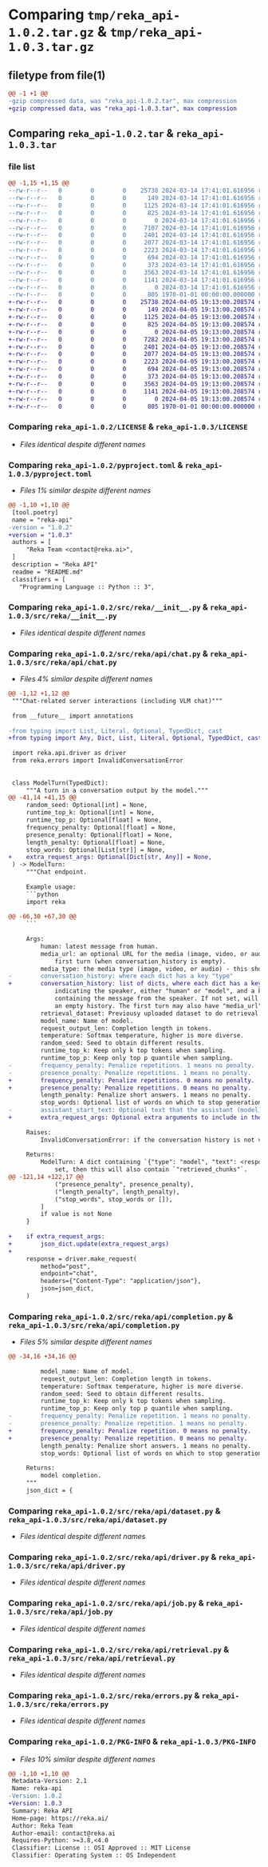 # Comparing `tmp/reka_api-1.0.2.tar.gz` & `tmp/reka_api-1.0.3.tar.gz`

## filetype from file(1)

```diff
@@ -1 +1 @@
-gzip compressed data, was "reka_api-1.0.2.tar", max compression
+gzip compressed data, was "reka_api-1.0.3.tar", max compression
```

## Comparing `reka_api-1.0.2.tar` & `reka_api-1.0.3.tar`

### file list

```diff
@@ -1,15 +1,15 @@
--rw-r--r--   0        0        0    25738 2024-03-14 17:41:01.616956 reka_api-1.0.2/LICENSE
--rw-r--r--   0        0        0      149 2024-03-14 17:41:01.616956 reka_api-1.0.2/README.md
--rw-r--r--   0        0        0     1125 2024-03-14 17:41:01.616956 reka_api-1.0.2/pyproject.toml
--rw-r--r--   0        0        0      825 2024-03-14 17:41:01.616956 reka_api-1.0.2/src/reka/__init__.py
--rw-r--r--   0        0        0        0 2024-03-14 17:41:01.616956 reka_api-1.0.2/src/reka/api/__init__.py
--rw-r--r--   0        0        0     7107 2024-03-14 17:41:01.616956 reka_api-1.0.2/src/reka/api/chat.py
--rw-r--r--   0        0        0     2401 2024-03-14 17:41:01.616956 reka_api-1.0.2/src/reka/api/completion.py
--rw-r--r--   0        0        0     2077 2024-03-14 17:41:01.616956 reka_api-1.0.2/src/reka/api/dataset.py
--rw-r--r--   0        0        0     2223 2024-03-14 17:41:01.616956 reka_api-1.0.2/src/reka/api/driver.py
--rw-r--r--   0        0        0      694 2024-03-14 17:41:01.616956 reka_api-1.0.2/src/reka/api/job.py
--rw-r--r--   0        0        0      373 2024-03-14 17:41:01.616956 reka_api-1.0.2/src/reka/api/models.py
--rw-r--r--   0        0        0     3563 2024-03-14 17:41:01.616956 reka_api-1.0.2/src/reka/api/retrieval.py
--rw-r--r--   0        0        0     1141 2024-03-14 17:41:01.616956 reka_api-1.0.2/src/reka/errors.py
--rw-r--r--   0        0        0        0 2024-03-14 17:41:01.616956 reka_api-1.0.2/src/reka/py.typed
--rw-r--r--   0        0        0      805 1970-01-01 00:00:00.000000 reka_api-1.0.2/PKG-INFO
+-rw-r--r--   0        0        0    25738 2024-04-05 19:13:00.208574 reka_api-1.0.3/LICENSE
+-rw-r--r--   0        0        0      149 2024-04-05 19:13:00.208574 reka_api-1.0.3/README.md
+-rw-r--r--   0        0        0     1125 2024-04-05 19:13:00.208574 reka_api-1.0.3/pyproject.toml
+-rw-r--r--   0        0        0      825 2024-04-05 19:13:00.208574 reka_api-1.0.3/src/reka/__init__.py
+-rw-r--r--   0        0        0        0 2024-04-05 19:13:00.208574 reka_api-1.0.3/src/reka/api/__init__.py
+-rw-r--r--   0        0        0     7282 2024-04-05 19:13:00.208574 reka_api-1.0.3/src/reka/api/chat.py
+-rw-r--r--   0        0        0     2401 2024-04-05 19:13:00.208574 reka_api-1.0.3/src/reka/api/completion.py
+-rw-r--r--   0        0        0     2077 2024-04-05 19:13:00.208574 reka_api-1.0.3/src/reka/api/dataset.py
+-rw-r--r--   0        0        0     2223 2024-04-05 19:13:00.208574 reka_api-1.0.3/src/reka/api/driver.py
+-rw-r--r--   0        0        0      694 2024-04-05 19:13:00.208574 reka_api-1.0.3/src/reka/api/job.py
+-rw-r--r--   0        0        0      373 2024-04-05 19:13:00.208574 reka_api-1.0.3/src/reka/api/models.py
+-rw-r--r--   0        0        0     3563 2024-04-05 19:13:00.208574 reka_api-1.0.3/src/reka/api/retrieval.py
+-rw-r--r--   0        0        0     1141 2024-04-05 19:13:00.208574 reka_api-1.0.3/src/reka/errors.py
+-rw-r--r--   0        0        0        0 2024-04-05 19:13:00.208574 reka_api-1.0.3/src/reka/py.typed
+-rw-r--r--   0        0        0      805 1970-01-01 00:00:00.000000 reka_api-1.0.3/PKG-INFO
```

### Comparing `reka_api-1.0.2/LICENSE` & `reka_api-1.0.3/LICENSE`

 * *Files identical despite different names*

### Comparing `reka_api-1.0.2/pyproject.toml` & `reka_api-1.0.3/pyproject.toml`

 * *Files 1% similar despite different names*

```diff
@@ -1,10 +1,10 @@
 [tool.poetry]
 name = "reka-api"
-version = "1.0.2"
+version = "1.0.3"
 authors = [
     "Reka Team <contact@reka.ai>",
 ]
 description = "Reka API"
 readme = "README.md"
 classifiers = [
   "Programming Language :: Python :: 3",
```

### Comparing `reka_api-1.0.2/src/reka/__init__.py` & `reka_api-1.0.3/src/reka/__init__.py`

 * *Files identical despite different names*

### Comparing `reka_api-1.0.2/src/reka/api/chat.py` & `reka_api-1.0.3/src/reka/api/chat.py`

 * *Files 4% similar despite different names*

```diff
@@ -1,12 +1,12 @@
 """Chat-related server interactions (including VLM chat)"""
 
 from __future__ import annotations
 
-from typing import List, Literal, Optional, TypedDict, cast
+from typing import Any, Dict, List, Literal, Optional, TypedDict, cast
 
 import reka.api.driver as driver
 from reka.errors import InvalidConversationError
 
 
 class ModelTurn(TypedDict):
     """A turn in a conversation output by the model."""
@@ -41,14 +41,15 @@
     random_seed: Optional[int] = None,
     runtime_top_k: Optional[int] = None,
     runtime_top_p: Optional[float] = None,
     frequency_penalty: Optional[float] = None,
     presence_penalty: Optional[float] = None,
     length_penalty: Optional[float] = None,
     stop_words: Optional[List[str]] = None,
+    extra_request_args: Optional[Dict[str, Any]] = None,
 ) -> ModelTurn:
     """Chat endpoint.
 
     Example usage:
     ```python
     import reka
 
@@ -66,30 +67,30 @@
     ```
 
     Args:
         human: latest message from human.
         media_url: an optional URL for the media (image, video, or audio) to chat about. This may only be set for the
             first turn (when conversation_history is empty).
         media_type: the media type (image, video, or audio) - this should be set when media_url is set.
-        conversation_history: where each dict has a key "type"
+        conversation_history: list of dicts, where each dict has a key "type"
             indicating the speaker, either "human" or "model", and a key "text"
             containing the message from the speaker. If not set, will default to
             an empty history. The first turn may also have "media_url" and "media_type" set.
         retrieval_dataset: Previousy uploaded dataset to do retrieval on.
         model_name: Name of model.
         request_output_len: Completion length in tokens.
         temperature: Softmax temperature, higher is more diverse.
         random_seed: Seed to obtain different results.
         runtime_top_k: Keep only k top tokens when sampling.
         runtime_top_p: Keep only top p quantile when sampling.
-        frequency_penalty: Penalize repetitions. 1 means no penalty.
-        presence_penalty: Penalize repetitions. 1 means no penalty.
+        frequency_penalty: Penalize repetitions. 0 means no penalty.
+        presence_penalty: Penalize repetitions. 0 means no penalty.
         length_penalty: Penalize short answers. 1 means no penalty.
         stop_words: Optional list of words on which to stop generation.
-        assistant_start_text: Optional text that the assistant (model) response should start with.
+        extra_request_args: Optional extra arguments to include in the request, useful for experimental API features.
 
     Raises:
         InvalidConversationError: if the conversation history is not valid.
 
     Returns:
         ModelTurn: A dict containing `{"type": "model", "text": <response from the model>}`. If `retrieval_dataset` is
             set, then this will also contain `"retrieved_chunks"`.
@@ -121,14 +122,17 @@
             ("presence_penalty", presence_penalty),
             ("length_penalty", length_penalty),
             ("stop_words", stop_words or []),
         ]
         if value is not None
     }
 
+    if extra_request_args:
+        json_dict.update(extra_request_args)
+
     response = driver.make_request(
         method="post",
         endpoint="chat",
         headers={"Content-Type": "application/json"},
         json=json_dict,
     )
```

### Comparing `reka_api-1.0.2/src/reka/api/completion.py` & `reka_api-1.0.3/src/reka/api/completion.py`

 * *Files 5% similar despite different names*

```diff
@@ -34,16 +34,16 @@
 
         model_name: Name of model.
         request_output_len: Completion length in tokens.
         temperature: Softmax temperature, higher is more diverse.
         random_seed: Seed to obtain different results.
         runtime_top_k: Keep only k top tokens when sampling.
         runtime_top_p: Keep only top p quantile when sampling.
-        frequency_penalty: Penalize repetition. 1 means no penalty.
-        presence_penalty: Penalize repetition. 1 means no penalty.
+        frequency_penalty: Penalize repetition. 0 means no penalty.
+        presence_penalty: Penalize repetition. 0 means no penalty.
         length_penalty: Penalize short answers. 1 means no penalty.
         stop_words: Optional list of words on which to stop generation.
 
     Returns:
         model completion.
     """
     json_dict = {
```

### Comparing `reka_api-1.0.2/src/reka/api/dataset.py` & `reka_api-1.0.3/src/reka/api/dataset.py`

 * *Files identical despite different names*

### Comparing `reka_api-1.0.2/src/reka/api/driver.py` & `reka_api-1.0.3/src/reka/api/driver.py`

 * *Files identical despite different names*

### Comparing `reka_api-1.0.2/src/reka/api/job.py` & `reka_api-1.0.3/src/reka/api/job.py`

 * *Files identical despite different names*

### Comparing `reka_api-1.0.2/src/reka/api/retrieval.py` & `reka_api-1.0.3/src/reka/api/retrieval.py`

 * *Files identical despite different names*

### Comparing `reka_api-1.0.2/src/reka/errors.py` & `reka_api-1.0.3/src/reka/errors.py`

 * *Files identical despite different names*

### Comparing `reka_api-1.0.2/PKG-INFO` & `reka_api-1.0.3/PKG-INFO`

 * *Files 10% similar despite different names*

```diff
@@ -1,10 +1,10 @@
 Metadata-Version: 2.1
 Name: reka-api
-Version: 1.0.2
+Version: 1.0.3
 Summary: Reka API
 Home-page: https://reka.ai/
 Author: Reka Team
 Author-email: contact@reka.ai
 Requires-Python: >=3.8,<4.0
 Classifier: License :: OSI Approved :: MIT License
 Classifier: Operating System :: OS Independent
```


